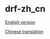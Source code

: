 # drf-zh_cn

[English version](https://cs.stanford.edu/~matei/papers/2011/nsdi_drf.pdf)

[Chinese translation](https://github.com/ityuhui/drf-zh_cn/blob/main/drf-zh_cn.md)
